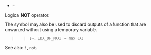 * `~`

Logical **NOT** operator.

The symbol may also be used to discard outputs of a function that
are unwanted without using a temporary variable.

>> `[~, IDX_OF_MAX] = max (X)`

See also: `!`, `not`.
